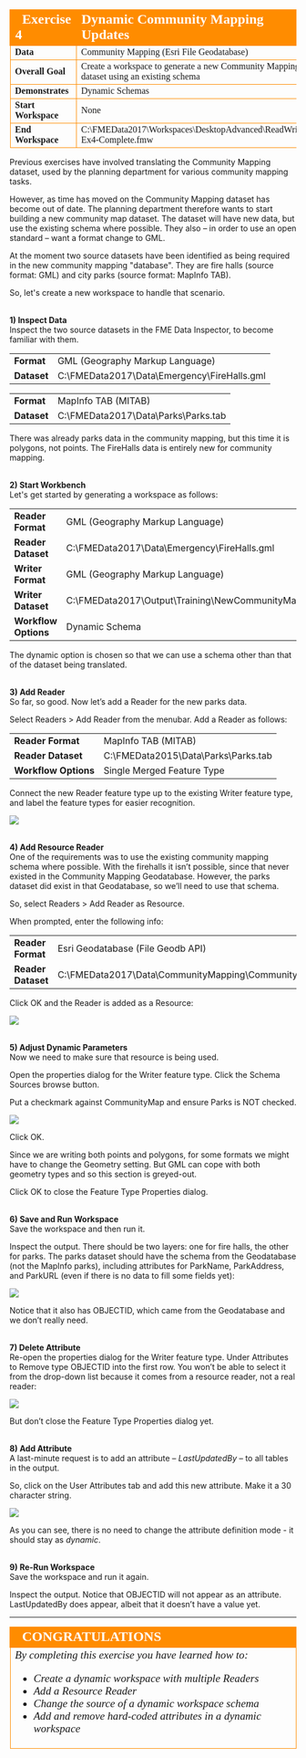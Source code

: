 <!--Exercise Section-->
<!--NB: In GitBook world we don't give a number to exercises-->

<table style="border-spacing: 0px;border-collapse: collapse;font-family:serif">
<tr>
<td style="vertical-align:middle;background-color:darkorange;border: 2px solid darkorange">
<i class="fa fa-cogs fa-lg fa-pull-left fa-fw" style="color:white;padding-right: 12px;vertical-align:text-top"></i>
<span style="color:white;font-size:x-large;font-weight: bold">Exercise 4</span>
</td>
<td style="border: 2px solid darkorange;background-color:darkorange;color:white">
<span style="color:white;font-size:x-large;font-weight: bold">Dynamic Community Mapping Updates</span>
</td>
</tr>

<tr>
<td style="border: 1px solid darkorange; font-weight: bold">Data</td>
<td style="border: 1px solid darkorange">Community Mapping (Esri File Geodatabase)</td>
</tr>

<tr>
<td style="border: 1px solid darkorange; font-weight: bold">Overall Goal</td>
<td style="border: 1px solid darkorange">Create a workspace to generate a new Community Mapping dataset using an existing schema</td>
</tr>

<tr>
<td style="border: 1px solid darkorange; font-weight: bold">Demonstrates</td>
<td style="border: 1px solid darkorange">Dynamic Schemas</td>
</tr>

<tr>
<td style="border: 1px solid darkorange; font-weight: bold">Start Workspace</td>
<td style="border: 1px solid darkorange">None</td>
</tr>

<tr>
<td style="border: 1px solid darkorange; font-weight: bold">End Workspace</td>
<td style="border: 1px solid darkorange">C:\FMEData2017\Workspaces\DesktopAdvanced\ReadWrite-Ex4-Complete.fmw</td>
</tr>

</table>


Previous exercises have involved translating the Community Mapping dataset, used by the planning department for various community mapping tasks.

However, as time has moved on the Community Mapping dataset has become out of date. The planning department therefore wants to start building a new community map dataset. The dataset will have new data, but use the existing schema where possible. They also – in order to use an open standard – want a format change to GML.

At the moment two source datasets have been identified as being required in the new community mapping "database". They are fire halls (source format: GML) and city parks (source format: MapInfo TAB).

So, let's create a new workspace to handle that scenario.


<br>**1) Inspect Data**
<br>Inspect the two source datasets in the FME Data Inspector, to become familiar with them. 

<table style="border: 0px">

<tr>
<td style="font-weight: bold">Format</td>
<td style="">GML (Geography Markup Language)</td>
</tr>

<tr>
<td style="font-weight: bold">Dataset</td>
<td style="">C:\FMEData2017\Data\Emergency\FireHalls.gml</td>
</tr>

</table>

<table style="border: 0px">

<tr>
<td style="font-weight: bold">Format</td>
<td style="">MapInfo TAB (MITAB)</td>
</tr>

<tr>
<td style="font-weight: bold">Dataset</td>
<td style="">C:\FMEData2017\Data\Parks\Parks.tab</td>
</tr>

</table>

There was already parks data in the community mapping, but this time it is polygons, not points. The FireHalls data is entirely new for community mapping.


<br>**2) Start Workbench**
<br>Let's get started by generating a workspace as follows: 

<table style="border: 0px">

<tr>
<td style="font-weight: bold">Reader Format</td>
<td style="">GML (Geography Markup Language)</td>
</tr>

<tr>
<td style="font-weight: bold">Reader Dataset</td>
<td style="">C:\FMEData2017\Data\Emergency\FireHalls.gml</td>
</tr>

<tr>
<td style="font-weight: bold">Writer Format</td>
<td style="">GML (Geography Markup Language)</td>
</tr>

<tr>
<td style="font-weight: bold">Writer Dataset</td>
<td style="">C:\FMEData2017\Output\Training\NewCommunityMap.gml</td>
</tr>

<tr>
<td style="font-weight: bold">Workflow Options</td>
<td style="">Dynamic Schema</td>
</tr>

</table>

The dynamic option is chosen so that we can use a schema other than that of the dataset being translated.


<br>**3) Add Reader**
<br>So far, so good. Now let’s add a Reader for the new parks data.

Select Readers &gt; Add Reader from the menubar. Add a Reader as follows:

<table style="border: 0px">

<tr>
<td style="font-weight: bold">Reader Format</td>
<td style="">MapInfo TAB (MITAB)</td>
</tr>

<tr>
<td style="font-weight: bold">Reader Dataset</td>
<td style="">C:\FMEData2015\Data\Parks\Parks.tab</td>
</tr>

<tr>
<td style="font-weight: bold">Workflow Options</td>
<td style="">Single Merged Feature Type</td>
</tr>

</table>

Connect the new Reader feature type up to the existing Writer feature type, and label the feature types for easier recognition.

![](./Images/4.68.Ex4.InitialWorkspace.png)


<br>**4) Add Resource Reader**
<br>One of the requirements was to use the existing community mapping schema where possible. With the firehalls it isn’t possible, since that never existed in the Community Mapping Geodatabase. However, the parks dataset did exist in that Geodatabase, so we’ll need to use that schema.

So, select Readers &gt; Add Reader as Resource.

When prompted, enter the following info:

<table style="border: 0px">

<tr>
<td style="font-weight: bold">Reader Format</td>
<td style="">Esri Geodatabase (File Geodb API)</td>
</tr>

<tr>
<td style="font-weight: bold">Reader Dataset</td>
<td style="">C:\FMEData2017\Data\CommunityMapping\CommunityMap.gdb</td>
</tr>

</table>

Click OK and the Reader is added as a Resource:

![](./Images/4.69.Ex4.ReaderAsResource.png)


<br>**5) Adjust Dynamic Parameters**
<br>Now we need to make sure that resource is being used.

Open the properties dialog for the Writer feature type. Click the Schema Sources browse button.

Put a checkmark against CommunityMap and ensure Parks is NOT checked. 

![](./Images/4.70.Ex4.DynamicProperties.png)

Click OK.

Since we are writing both points and polygons, for some formats we might have to change the Geometry setting. But GML can cope with both geometry types and so this section is greyed-out.

Click OK to close the Feature Type Properties dialog.


<br>**6) Save and Run Workspace**
<br>Save the workspace and then run it.

Inspect the output. There should be two layers: one for fire halls, the other for parks. The parks dataset should have the schema from the Geodatabase (not the MapInfo parks), including attributes for ParkName, ParkAddress, and ParkURL (even if there is no data to fill some fields yet):

![](./Images/4.71.Ex4.ParksNewSchema.png)

Notice that it also has OBJECTID, which came from the Geodatabase and we don’t really need.


<br>**7) Delete Attribute**
<br>Re-open the properties dialog for the Writer feature type. Under Attributes to Remove type OBJECTID into the first row. You won’t be able to select it from the drop-down list because it comes from a resource reader, not a real reader:

![](./Images/4.72.Ex4.AttributeToRemove.png)

But don’t close the Feature Type Properties dialog yet.


<br>**8) Add Attribute**
<br>A last-minute request is to add an attribute – *LastUpdatedBy* – to all tables in the output.

So, click on the User Attributes tab and add this new attribute. Make it a 30 character string.

![](./Images/4.73.Ex4.AttributeToAdd.png)

As you can see, there is no need to change the attribute definition mode - it should stay as *dynamic*.


<br>**9) Re-Run Workspace**
<br>Save the workspace and run it again.

Inspect the output. Notice that OBJECTID will not appear as an attribute. LastUpdatedBy does appear, albeit that it doesn’t have a value yet.

---

<!--Exercise Congratulations Section--> 

<table style="border-spacing: 0px">
<tr>
<td style="vertical-align:middle;background-color:darkorange;border: 2px solid darkorange">
<i class="fa fa-thumbs-o-up fa-lg fa-pull-left fa-fw" style="color:white;padding-right: 12px;vertical-align:text-top"></i>
<span style="color:white;font-size:x-large;font-weight: bold;font-family:serif">CONGRATULATIONS</span>
</td>
</tr>

<tr>
<td style="border: 1px solid darkorange">
<span style="font-family:serif; font-style:italic; font-size:larger">
By completing this exercise you have learned how to:
<ul><li>Create a dynamic workspace with multiple Readers</li>
<li>Add a Resource Reader</li>
<li>Change the source of a dynamic workspace schema</li>
<li>Add and remove hard-coded attributes in a dynamic workspace</li></ul>
</span>
</td>
</tr>
</table>
